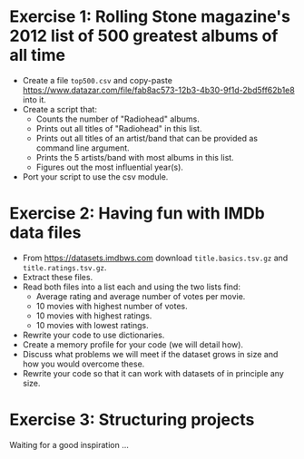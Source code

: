 

# Exercise 1: Rolling Stone magazine's 2012 list of 500 greatest albums of all time

- Create a file `top500.csv` and copy-paste https://www.datazar.com/file/fab8ac573-12b3-4b30-9f1d-2bd5ff62b1e8 into it.
- Create a script that:
  - Counts the number of "Radiohead" albums.
  - Prints out all titles of "Radiohead" in this list.
  - Prints out all titles of an artist/band that can be provided as command line argument.
  - Prints the 5 artists/band with most albums in this list.
  - Figures out the most influential year(s).
- Port your script to use the csv module.


# Exercise 2: Having fun with IMDb data files

- From https://datasets.imdbws.com download `title.basics.tsv.gz` and `title.ratings.tsv.gz`.
- Extract these files.
- Read both files into a list each and using the two lists find:
   - Average rating and average number of votes per movie.
   - 10 movies with highest number of votes.
   - 10 movies with highest ratings.
   - 10 movies with lowest ratings.
- Rewrite your code to use dictionaries.
- Create a memory profile for your code (we will detail how).
- Discuss what problems we will meet if the dataset grows in size and how you would overcome these.
- Rewrite your code so that it can work with datasets of in principle any size.


# Exercise 3: Structuring projects

Waiting for a good inspiration ...
